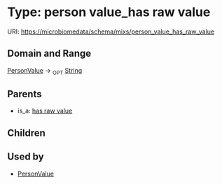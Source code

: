 
# Type: person value_has raw value




URI: [https://microbiomedata/schema/mixs/person_value_has_raw_value](https://microbiomedata/schema/mixs/person_value_has_raw_value)


## Domain and Range

[PersonValue](PersonValue.md) ->  <sub>OPT</sub> [String](types/String.md)

## Parents

 *  is_a: [has raw value](has_raw_value.md)

## Children


## Used by

 * [PersonValue](PersonValue.md)
